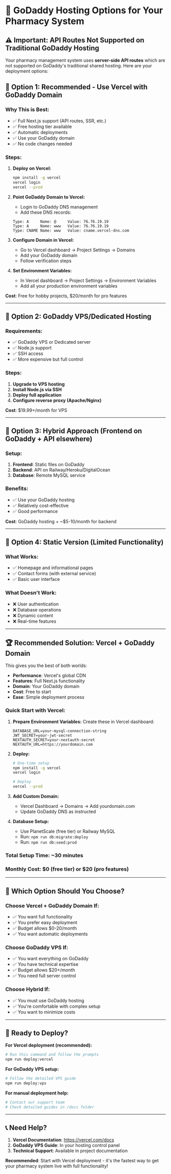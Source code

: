 # 🚀 GoDaddy Hosting Options for Your Pharmacy System

## ⚠️ Important: API Routes Not Supported on Traditional GoDaddy Hosting

Your pharmacy management system uses **server-side API routes** which are not supported on GoDaddy's traditional shared hosting. Here are your deployment options:

## 🎯 **Option 1: Recommended - Use Vercel with GoDaddy Domain**

### Why This is Best:
- ✅ Full Next.js support (API routes, SSR, etc.)
- ✅ Free hosting tier available
- ✅ Automatic deployments
- ✅ Use your GoDaddy domain
- ✅ No code changes needed

### Steps:
1. **Deploy on Vercel:**
   ```bash
   npm install -g vercel
   vercel login
   vercel --prod
   ```

2. **Point GoDaddy Domain to Vercel:**
   - Login to GoDaddy DNS management
   - Add these DNS records:
   ```
   Type: A     Name: @     Value: 76.76.19.19
   Type: A     Name: www   Value: 76.76.19.19
   Type: CNAME Name: www   Value: cname.vercel-dns.com
   ```

3. **Configure Domain in Vercel:**
   - Go to Vercel dashboard → Project Settings → Domains
   - Add your GoDaddy domain
   - Follow verification steps

4. **Set Environment Variables:**
   - In Vercel dashboard → Project Settings → Environment Variables
   - Add all your production environment variables

**Cost**: Free for hobby projects, $20/month for pro features

---

## 🎯 **Option 2: GoDaddy VPS/Dedicated Hosting**

### Requirements:
- ✅ GoDaddy VPS or Dedicated server
- ✅ Node.js support
- ✅ SSH access
- ✅ More expensive but full control

### Steps:
1. **Upgrade to VPS hosting**
2. **Install Node.js via SSH**
3. **Deploy full application**
4. **Configure reverse proxy (Apache/Nginx)**

**Cost**: $19.99+/month for VPS

---

## 🎯 **Option 3: Hybrid Approach (Frontend on GoDaddy + API elsewhere)**

### Setup:
1. **Frontend**: Static files on GoDaddy
2. **Backend**: API on Railway/Heroku/DigitalOcean
3. **Database**: Remote MySQL service

### Benefits:
- ✅ Use your GoDaddy hosting
- ✅ Relatively cost-effective
- ✅ Good performance

**Cost**: GoDaddy hosting + ~$5-10/month for backend

---

## 🎯 **Option 4: Static Version (Limited Functionality)**

### What Works:
- ✅ Homepage and informational pages
- ✅ Contact forms (with external service)
- ✅ Basic user interface

### What Doesn't Work:
- ❌ User authentication
- ❌ Database operations
- ❌ Dynamic content
- ❌ Real-time features

---

## 🏆 **Recommended Solution: Vercel + GoDaddy Domain**

This gives you the best of both worlds:
- **Performance**: Vercel's global CDN
- **Features**: Full Next.js functionality
- **Domain**: Your GoDaddy domain
- **Cost**: Free to start
- **Ease**: Simple deployment process

### Quick Start with Vercel:

1. **Prepare Environment Variables:**
   Create these in Vercel dashboard:
   ```
   DATABASE_URL=your-mysql-connection-string
   JWT_SECRET=your-jwt-secret
   NEXTAUTH_SECRET=your-nextauth-secret
   NEXTAUTH_URL=https://yourdomain.com
   ```

2. **Deploy:**
   ```bash
   # One-time setup
   npm install -g vercel
   vercel login
   
   # Deploy
   vercel --prod
   ```

3. **Add Custom Domain:**
   - Vercel Dashboard → Domains → Add yourdomain.com
   - Update GoDaddy DNS as instructed

4. **Database Setup:**
   - Use PlanetScale (free tier) or Railway MySQL
   - Run: `npm run db:migrate:deploy`
   - Run: `npm run db:seed:prod`

### Total Setup Time: ~30 minutes
### Monthly Cost: $0 (free tier) or $20 (pro features)

---

## 🤔 **Which Option Should You Choose?**

### Choose Vercel + GoDaddy Domain If:
- ✅ You want full functionality
- ✅ You prefer easy deployment
- ✅ Budget allows $0-20/month
- ✅ You want automatic deployments

### Choose GoDaddy VPS If:
- ✅ You want everything on GoDaddy
- ✅ You have technical expertise
- ✅ Budget allows $20+/month
- ✅ You need full server control

### Choose Hybrid If:
- ✅ You must use GoDaddy hosting
- ✅ You're comfortable with complex setup
- ✅ You want to minimize costs

---

## 🚀 **Ready to Deploy?**

**For Vercel deployment (recommended):**
```bash
# Run this command and follow the prompts
npm run deploy:vercel
```

**For GoDaddy VPS setup:**
```bash
# Follow the detailed VPS guide
npm run deploy:vps
```

**For manual deployment help:**
```bash
# Contact our support team
# Check detailed guides in /docs folder
```

---

## 📞 **Need Help?**

1. **Vercel Documentation**: https://vercel.com/docs
2. **GoDaddy VPS Guide**: In your hosting control panel
3. **Technical Support**: Available in project documentation

**Recommended**: Start with Vercel deployment - it's the fastest way to get your pharmacy system live with full functionality!
